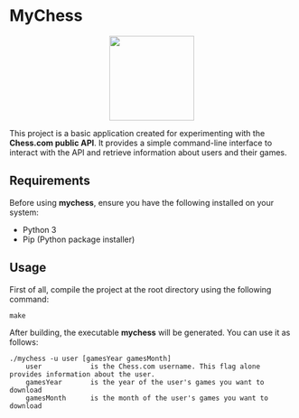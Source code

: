 # MyChess

<p align="center">
    <img width="150" src="https://github.com/khalidbelk/MyChess/assets/72026317/0a516d8e-7f10-4cf8-ab08-199ba4ce8a87">
</p>

This project is a basic application created for experimenting with the **Chess.com public API**. It provides a simple command-line interface to interact with the API and retrieve information about users and their games.


## Requirements

Before using **mychess**, ensure you have the following installed on your system:

- Python 3
- Pip (Python package installer)


## Usage

First of all, compile the project at the root directory using the following command:
```
make
```
After building, the executable **mychess** will be generated. You can use it as follows:

```
./mychess -u user [gamesYear gamesMonth]
    user            is the Chess.com username. This flag alone provides information about the user.
    gamesYear       is the year of the user's games you want to download
    gamesMonth      is the month of the user's games you want to download
```
